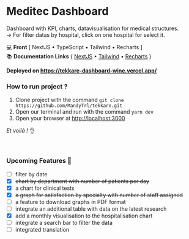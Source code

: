 # Meditec Dashboard

Dashboard with KPI, charts, datavisualisation for medical structures.<br>
→ For filter datas by hospital, click on one hospital for select it.<br>

💻 **Front** [ NextJS • TypeScript • Tailwind • Recharts ]<br>
📚 **Documentation Links**
{ [NextJS](https://nextjs.org/) •
[Tailwind](https://tailwindcss.com/) •
[Recharts](https://recharts.org/en-US) }

**Deployed on https://tekkare-dashboard-wine.vercel.app/**
<br>

### How to run project ?

1. Clone project with the command `git clone https://github.com/MandyTrl/tekkare.git`
2. Open our terminal and run with the command `yarn dev`
3. Open your browser at [http://localhost:3000](http://localhost:3000/)

_Et voilà !_ 👌

<br>

### Upcoming Features 🚀

- [ ] filter by date
- [x] ~~chart by department with number of patients per day~~
- [x] a chart for clinical tests
- [x] ~~a graph for satisfaction by specialty with number of staff assigned~~
- [ ] a feature to download graphs in PDF format
- [ ] integrate an additional table with data on the latest research
- [x] add a monthly visualisation to the hospitalisation chart
- [ ] integrate a search bar to filter the data
- [ ] integrated translation
